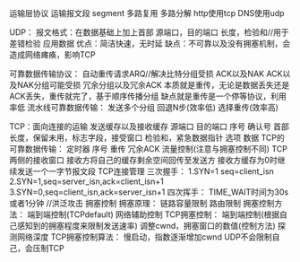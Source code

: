 运输层协议 运输报文段 segment
    多路复用 多路分解
http使用tcp
DNS使用udp

UDP：
    报文格式：在数据基础上加上首部
        源端口，目的端口
        长度，检验和//用于差错检验
        应用数据
    优点：简洁快速，无时延
    缺点：不可靠以及没有拥塞机制，会造成网络瘫痪，影响TCP

可靠数据传输协议：
    自动重传请求ARQ//解决比特分组受损
        ACK以及NAK
        ACK以及NAK分组可能受损
        冗余分组以及冗余ACK
    本质就是重传，无论是数据丢失还是ACK丢失，重传就完了，基于顺序传播分组
    缺点就是重传是一个停等协议，利用率低
流水线可靠数据传输：
    发送多个分组
    回退N步(效率低)
    选择重传(效率高)

TCP：面向连接的运输
        发送缓存以及接收缓存
        源端口 目的端口
        序号
        确认号
        首部长度，保留未用，标志字段，接受窗口
        检验和，紧急数据指针
        选项
        数据
    TCP的可靠数据传输：
        定时器
        序号
        重传
        冗余ACK
    流量控制(注意与拥塞控制不同)
        TCP两侧的接收窗口
        接收方将自己的缓存剩余空间回传至发送方
        接收方缓存为0时继续发送一个一字节报文段
    TCP连接管理
        三次握手：
            1.SYN=1 seq=client_isn
            2.SYN=1,seq=server_isn,ack=client_isn+1
            3.SYN=0,seq=client_isn,ack=server_isn+1
        四次挥手：
            TIME_WAIT时间为30s或者1分钟
    //洪泛攻击
    拥塞控制
        拥塞原理：
            链路容量限制
            路由限制
        拥塞控制方法：
            端到端控制(TCPdefault)
            网络辅助控制
    TCP拥塞控制：
        端到端控制(根据自己感知到的拥塞程度来限制发送速率)
        调整cwnd，拥塞窗口的数值(控制方法)
        探测网络深度
        TCP拥塞控制算法：
            慢启动，指数逐渐增加cwnd
        UDP不会限制自己，会压制TCP
       













    
